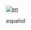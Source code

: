 [![en](https://img.shields.io/badge/language-english-green.svg)](https://github.com/FabrizioVal)

español
